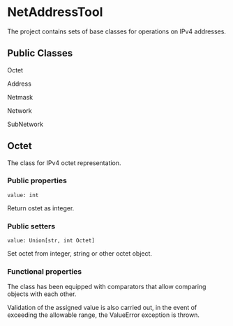 # NetAddressTool

The project contains sets of base classes for operations on IPv4 addresses.

## Public Classes

Octet

Address

Netmask

Network

SubNetwork

## Octet

The class for IPv4 octet representation.

### Public properties

```
value: int
```
Return ostet as integer.

### Public setters

```
value: Union[str, int Octet]
```
Set octet from integer, string or other octet object.

### Functional properties

The class has been equipped with comparators that allow comparing objects with each other.

Validation of the assigned value is also carried out, in the event of exceeding the allowable range, the ValueError exception is thrown.


